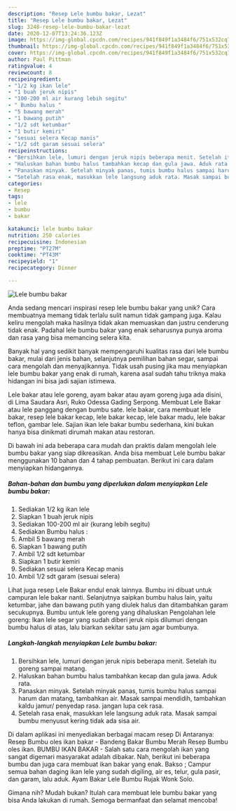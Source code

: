 ```yaml
---
description: "Resep Lele bumbu bakar, Lezat"
title: "Resep Lele bumbu bakar, Lezat"
slug: 3248-resep-lele-bumbu-bakar-lezat
date: 2020-12-07T13:24:36.123Z
image: https://img-global.cpcdn.com/recipes/941f849f1a3484f6/751x532cq70/lele-bumbu-bakar-foto-resep-utama.jpg
thumbnail: https://img-global.cpcdn.com/recipes/941f849f1a3484f6/751x532cq70/lele-bumbu-bakar-foto-resep-utama.jpg
cover: https://img-global.cpcdn.com/recipes/941f849f1a3484f6/751x532cq70/lele-bumbu-bakar-foto-resep-utama.jpg
author: Paul Pittman
ratingvalue: 4
reviewcount: 8
recipeingredient:
- "1/2 kg ikan lele"
- "1 buah jeruk nipis"
- "100-200 ml air kurang lebih segitu"
- " Bumbu halus "
- "5 bawang merah"
- "1 bawang putih"
- "1/2 sdt ketumbar"
- "1 butir kemiri"
- "sesuai selera Kecap manis"
- "1/2 sdt garam sesuai selera"
recipeinstructions:
- "Bersihkan lele, lumuri dengan jeruk nipis beberapa menit. Setelah itu goreng sampai matang."
- "Haluskan bahan bumbu halus tambahkan kecap dan gula jawa. Aduk rata."
- "Panaskan minyak. Setelah minyak panas, tumis bumbu halus sampai harum dan matang, tambahkan air. Masak sampai mendidih, tambahkan kaldu jamur/ penyedap rasa. jangan lupa cek rasa."
- "Setelah rasa enak, masukkan lele langsung aduk rata. Masak sampai bumbu menyusut kering tidak ada sisa air."
categories:
- Resep
tags:
- lele
- bumbu
- bakar

katakunci: lele bumbu bakar 
nutrition: 250 calories
recipecuisine: Indonesian
preptime: "PT27M"
cooktime: "PT43M"
recipeyield: "1"
recipecategory: Dinner

---
```



![Lele bumbu bakar](https://img-global.cpcdn.com/recipes/941f849f1a3484f6/751x532cq70/lele-bumbu-bakar-foto-resep-utama.jpg)

Anda sedang mencari inspirasi resep lele bumbu bakar yang unik? Cara membuatnya memang tidak terlalu sulit namun tidak gampang juga. Kalau keliru mengolah maka hasilnya tidak akan memuaskan dan justru cenderung tidak enak. Padahal lele bumbu bakar yang enak seharusnya punya aroma dan rasa yang bisa memancing selera kita.

Banyak hal yang sedikit banyak mempengaruhi kualitas rasa dari lele bumbu bakar, mulai dari jenis bahan, selanjutnya pemilihan bahan segar, sampai cara mengolah dan menyajikannya. Tidak usah pusing jika mau menyiapkan lele bumbu bakar yang enak di rumah, karena asal sudah tahu triknya maka hidangan ini bisa jadi sajian istimewa.

Lele bakar atau lele goreng, ayam bakar atau ayam goreng juga ada disini, di Lima Saudara Asri, Ruko Odessa Gading Serpong. Membuat Lele Bakar atau lele panggang dengan bumbu sate. lele bakar, cara membuat lele bakar, resep lele bakar kecap, lele bakar kecap, lele bakar madu, lele bakar teflon, gambar lele. Sajian ikan lele bakar bumbu sederhana, kini bukan hanya bisa dinikmati dirumah makan atau restoran.


Di bawah ini ada beberapa cara mudah dan praktis dalam mengolah lele bumbu bakar yang siap dikreasikan. Anda bisa membuat Lele bumbu bakar menggunakan 10 bahan dan 4 tahap pembuatan. Berikut ini cara dalam menyiapkan hidangannya.

<!--inarticleads1-->

##### Bahan-bahan dan bumbu yang diperlukan dalam menyiapkan Lele bumbu bakar:

1. Sediakan 1/2 kg ikan lele
1. Siapkan 1 buah jeruk nipis
1. Sediakan 100-200 ml air (kurang lebih segitu)
1. Sediakan  Bumbu halus :
1. Ambil 5 bawang merah
1. Siapkan 1 bawang putih
1. Ambil 1/2 sdt ketumbar
1. Siapkan 1 butir kemiri
1. Sediakan sesuai selera Kecap manis
1. Ambil 1/2 sdt garam (sesuai selera)


Lihat juga resep Lele Bakar endul enak lainnya. Bumbu ini dibuat untuk campuran lele bakar nanti. Selanjutnya saipkan bumbu halus lain, yaitu ketumbar, jahe dan bawang putih yang diulek halus dan ditambahkan garam secukupnya. Bumbu untuk lele goreng yang dihaluskan Pengolahan lele goreng: Ikan lele segar yang sudah diberi jeruk nipis dilumuri dengan bumbu halus di atas, lalu biarkan sekitar satu jam agar bumbunya. 

<!--inarticleads2-->

##### Langkah-langkah menyiapkan Lele bumbu bakar:

1. Bersihkan lele, lumuri dengan jeruk nipis beberapa menit. Setelah itu goreng sampai matang.
1. Haluskan bahan bumbu halus tambahkan kecap dan gula jawa. Aduk rata.
1. Panaskan minyak. Setelah minyak panas, tumis bumbu halus sampai harum dan matang, tambahkan air. Masak sampai mendidih, tambahkan kaldu jamur/ penyedap rasa. jangan lupa cek rasa.
1. Setelah rasa enak, masukkan lele langsung aduk rata. Masak sampai bumbu menyusut kering tidak ada sisa air.


Di dalam aplikasi ini menyediakan berbagai macam resep Di Antaranya: Resep Bumbu oles ikan bakar - Bandeng Bakar Bumbu Merah Resep Bumbu oles ikan. BUMBU IKAN BAKAR - Salah satu cara mengolah ikan yang sangat digemari masyarakat adalah dibakar. Nah, berikut ini beberapa bumbu dan juga cara membuat ikan bakar yang enak. Bakso ; Campur semua bahan daging ikan lele yang sudah digiling, air es, telur, gula pasir, dan garam, lalu aduk. Ayam Bakar Lele Bumbu Rujak Wonk Solo. 

Gimana nih? Mudah bukan? Itulah cara membuat lele bumbu bakar yang bisa Anda lakukan di rumah. Semoga bermanfaat dan selamat mencoba!
